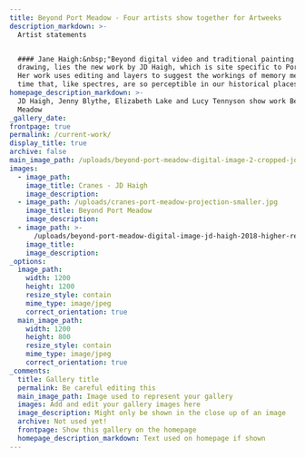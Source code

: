 ```yaml
---
title: Beyond Port Meadow - Four artists show together for Artweeks
description_markdown: >-
  Artist statements


  #### Jane Haigh:&nbsp;"Beyond digital video and traditional painting and
  drawing, lies the new work by JD Haigh, which is site specific to Port Meadow.
  Her work uses editing and layers to suggest the workings of memory meaning and
  time that, like spectres, are so perceptible in our historical places".&nbsp;
homepage_description_markdown: >-
  JD Haigh, Jenny Blythe, Elizabeth Lake and Lucy Tennyson show work Beyond Port
  Meadow
_gallery_date:
frontpage: true
permalink: /current-work/
display_title: true
archive: false
main_image_path: /uploads/beyond-port-meadow-digital-image-2-cropped-jd-haigh-2018.jpg
images:
  - image_path:
    image_title: Cranes - JD Haigh
    image_description:
  - image_path: /uploads/cranes-port-meadow-projection-smaller.jpg
    image_title: Beyond Port Meadow
    image_description:
  - image_path: >-
      /uploads/beyond-port-meadow-digital-image-jd-haigh-2018-higher-res-3x2-5inch.jpg
    image_title:
    image_description:
_options:
  image_path:
    width: 1200
    height: 1200
    resize_style: contain
    mime_type: image/jpeg
    correct_orientation: true
  main_image_path:
    width: 1200
    height: 800
    resize_style: contain
    mime_type: image/jpeg
    correct_orientation: true
_comments:
  title: Gallery title
  permalink: Be careful editing this
  main_image_path: Image used to represent your gallery
  images: Add and edit your gallery images here
  image_description: Might only be shown in the close up of an image
  archive: Not used yet!
  frontpage: Show this gallery on the homepage
  homepage_description_markdown: Text used on homepage if shown
---
```



